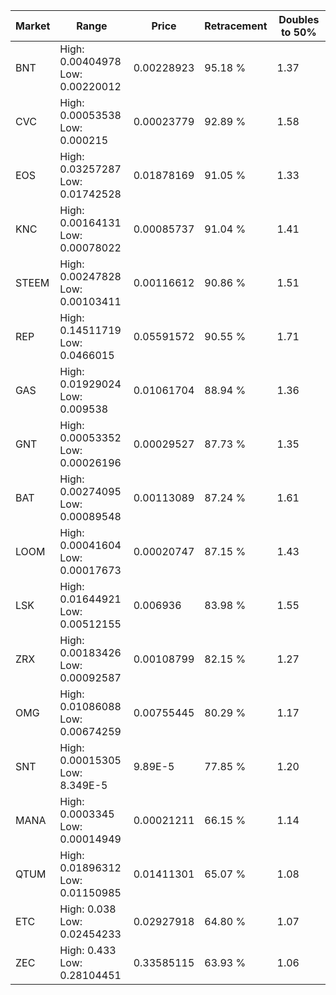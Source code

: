 | Market | Range | Price| Retracement | Doubles to 50% |
| --- | --- | --- | --- | --- |
| BNT | High: 0.00404978<br />Low: 0.00220012 | 0.00228923 | 95.18 % | 1.37 |
| CVC | High: 0.00053538<br />Low: 0.000215 | 0.00023779 | 92.89 % | 1.58 |
| EOS | High: 0.03257287<br />Low: 0.01742528 | 0.01878169 | 91.05 % | 1.33 |
| KNC | High: 0.00164131<br />Low: 0.00078022 | 0.00085737 | 91.04 % | 1.41 |
| STEEM | High: 0.00247828<br />Low: 0.00103411 | 0.00116612 | 90.86 % | 1.51 |
| REP | High: 0.14511719<br />Low: 0.0466015 | 0.05591572 | 90.55 % | 1.71 |
| GAS | High: 0.01929024<br />Low: 0.009538 | 0.01061704 | 88.94 % | 1.36 |
| GNT | High: 0.00053352<br />Low: 0.00026196 | 0.00029527 | 87.73 % | 1.35 |
| BAT | High: 0.00274095<br />Low: 0.00089548 | 0.00113089 | 87.24 % | 1.61 |
| LOOM | High: 0.00041604<br />Low: 0.00017673 | 0.00020747 | 87.15 % | 1.43 |
| LSK | High: 0.01644921<br />Low: 0.00512155 | 0.006936 | 83.98 % | 1.55 |
| ZRX | High: 0.00183426<br />Low: 0.00092587 | 0.00108799 | 82.15 % | 1.27 |
| OMG | High: 0.01086088<br />Low: 0.00674259 | 0.00755445 | 80.29 % | 1.17 |
| SNT | High: 0.00015305<br />Low: 8.349E-5 | 9.89E-5 | 77.85 % | 1.20 |
| MANA | High: 0.0003345<br />Low: 0.00014949 | 0.00021211 | 66.15 % | 1.14 |
| QTUM | High: 0.01896312<br />Low: 0.01150985 | 0.01411301 | 65.07 % | 1.08 |
| ETC | High: 0.038<br />Low: 0.02454233 | 0.02927918 | 64.80 % | 1.07 |
| ZEC | High: 0.433<br />Low: 0.28104451 | 0.33585115 | 63.93 % | 1.06 |

